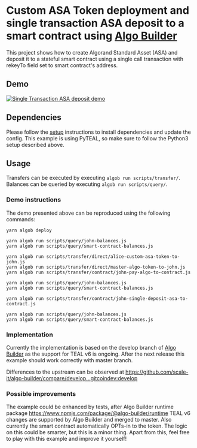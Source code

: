 # Custom ASA Token deployment and single transaction ASA deposit to a smart contract using [Algo Builder](https://github.com/scale-it/algo-builder/)

This project shows how to create Algorand Standard Asset (ASA) and deposit it to a stateful smart contract using a single call transaction with rekeyTo field set to smart contract's address.

## Demo

[![Single Transaction ASA deposit demo](https://asciinema.org/a/484905.svg)](https://asciinema.org/a/484905)

## Dependencies

Please follow the [setup](../README.md) instructions to install dependencies and update the config.
This example is using PyTEAL, so make sure to follow the Python3 setup described above.

## Usage

Transfers can be executed by executing `algob run scripts/transfer/`.
Balances can be queried by executing `algob run scripts/query/`.

### Demo instructions

The demo presented above can be reproduced using the following commands:

```
yarn algob deploy

yarn algob run scripts/query/john-balances.js
yarn algob run scripts/query/smart-contract-balances.js

yarn algob run scripts/transfer/direct/alice-custom-asa-token-to-john.js 
yarn algob run scripts/transfer/direct/master-algo-token-to-john.js
yarn algob run scripts/transfer/contract/john-pay-algo-to-contract.js 

yarn algob run scripts/query/john-balances.js
yarn algob run scripts/query/smart-contract-balances.js

yarn algob run scripts/transfer/contract/john-single-deposit-asa-to-contract.js

yarn algob run scripts/query/john-balances.js
yarn algob run scripts/query/smart-contract-balances.js
```

### Implementation

Currently the implementation is based on the develop branch of [Algo Builder](https://github.com/scale-it/algo-builder/) as the support for TEAL v6 is ongoing.
After the next release this example should work correctly with master branch.

Differences to the upstream can be observed at https://github.com/scale-it/algo-builder/compare/develop...gitcoindev:develop

### Possible improvements

The example could be enhanced by tests, after Algo Builder runtime package https://www.npmjs.com/package/@algo-builder/runtime TEAL v6 changes are supported by Algo Builder and merged to master. Also currently the smart contract automatically OPTs-in to the token. The logic on this could be smarter, but this is a minor thing. Apart from this, feel free to play with this example and improve it yourself!


